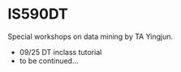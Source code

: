 # IS590DT
Special workshops on data mining by TA Yingjun.

 - 09/25 DT inclass tutorial
 - to be continued...
